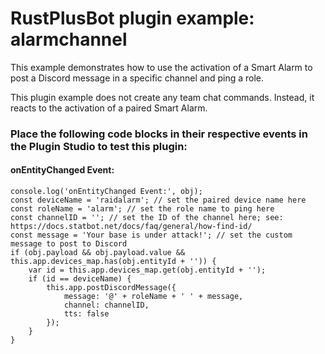 # **RustPlusBot** plugin example: alarmchannel

This example demonstrates how to use the activation of a Smart Alarm to post a Discord message in a specific channel and ping a role.

This plugin example does not create any team chat commands. Instead, it reacts to the activation of a paired Smart Alarm.

### Place the following code blocks in their respective events in the Plugin Studio to test this plugin:

#### onEntityChanged Event:

```
console.log('onEntityChanged Event:', obj);
const deviceName = 'raidalarm'; // set the paired device name here
const roleName = 'alarm'; // set the role name to ping here
const channelID = ''; // set the ID of the channel here; see: https://docs.statbot.net/docs/faq/general/how-find-id/
const message = 'Your base is under attack!'; // set the custom message to post to Discord
if (obj.payload && obj.payload.value && this.app.devices_map.has(obj.entityId + '')) {
    var id = this.app.devices_map.get(obj.entityId + '');
    if (id == deviceName) {
        this.app.postDiscordMessage({
            message: '@' + roleName + ' ' + message,
            channel: channelID,
            tts: false
        });
    }
}
```

